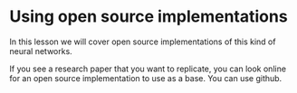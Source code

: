# Using open source implementations

In this lesson we will cover open source implementations of this kind of neural networks.

If you see a research paper that you want to replicate, you can look online for an open source implementation to use as a base. You can use github.
